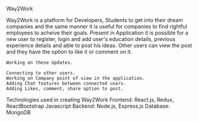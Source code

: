 Way2Work

Way2Work is a platform for Developers, Students to get into their dream companies and the same manner it is useful for companies to find rightful employees to acheive their goals.
    Present in Application it is possible for a new user to register, login and add user's education details, previous experience details and able to post his ideas.
    Other users can view the post and they have the option to like it or comment on it.
    
    
    Working on these Updates.
    
    Connecting to other users.
    Working on Company point of view in the application.
    Adding Chat features between connected users.
    Adding Likes, comment, share option to post.


Technologies used in creating Way2Work
Frontend: React.js, Redux, ReactBootstrap Javascript
Backend:  Node.js, Express.js
Database: MongoDB
